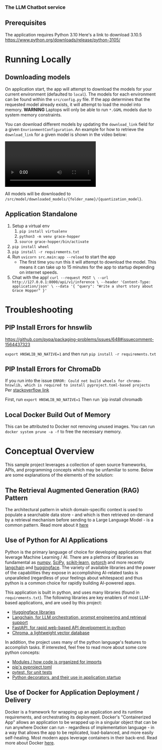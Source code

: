 ### The LLM Chatbot service

## Prerequisites
The application requires Python 3.10
Here's a link to download 3.10.5 https://www.python.org/downloads/release/python-3105/

# Running Locally

## Downloading models

On application start, the app will attempt to download the models for your current environment (defaulted to `local`). The models for each environment can be found within the `src/config.py` file. If the app determines that the requested model already exists, it will attempt to load the model into memory. **WARNING** Laptops will only be able to run `*.GGML` models due to system memory constraints.

You can download different models by updating the `download_link` field for a given `EnvrionmentConfiguration`. An example for how to retrieve the `download_link` for a given model is shown in the video below:

![download_link_example](ReadMe_Model_URL_Example.mov)

All models will be downloaded to `/src/model/downloaded_models/{folder_name}/{quantization_model}`.

## Application Standalone

1. Setup a virtual env
   1. `pip install virtualenv`
   2. `python3 -m venv grace-hopper`
   3. `source grace-hopper/bin/activate`
2. `pip install wheel`
3. `pip install -r requirements.txt`
4. Run `uvicorn src.main:app --reload` to start the app
   * The first time you run this it will attempt to download the model. This means it can take up to 15 minutes for the app to startup depending on internet speeds.
5. Chat with the app! `curl --request POST \
  --url http://127.0.0.1:8000/api/v1/inference \
  --header 'Content-Type: application/json' \
  --data '{
	"query": "Write a short story about Grace Hopper"
}'`
# Troubleshooting

## PIP Install Errors for hnswlib

https://github.com/pypa/packaging-problems/issues/648#issuecomment-1564437323

`export HNSWLIB_NO_NATIVE=1` and then run `pip install -r requirements.txt`


## PIP Install Errors for ChromaDb

If you run into the issue
`ERROR: Could not build wheels for chroma-hnswlib, which is required to install pyproject.toml-based projects`
Per [stackoverflow link](https://stackoverflow.com/questions/73969269/error-could-not-build-wheels-for-hnswlib-which-is-required-to-install-pyprojec)

First, run `export HNSWLIB_NO_NATIVE=1`
Then run `pip install chromadb

## Local Docker Build Out of Memory

This can be attributed to Docker not removing unused images. You can run `docker system prune -a -f` to free the necessary memory.



# Conceptual Overview

This sample project leverages a collection of open source frameworks, APIs, and programming concepts which may be unfamiliar to some. Below are some explanations of the elements of the solution:

## The Retrieval Augmented Generation (RAG) Pattern

The architectural pattern in which domain-specific context is used to populate a searchable data store - and which is then retrieved on-demand by a retrieval mechanism before sending to a Large Language Model - is a common pattern.  Read more about it [here](https://towardsdatascience.com/build-industry-specific-llms-using-retrieval-augmented-generation-af9e98bb6f68)

## Use of Python for AI Applications

Python is the primary language of choice for developing applications that leverage Machine Learning / AI.  There are a plethora of libraries as fundamental as [numpy](https://numpy.org), [SciPy](https://scipy.org), [scikit-learn](https://scikit-learn.org/stable/), [pytorch](https://pytorch.org) and more recently [langchain](https://python.langchain.com/docs/get_started/introduction.html) and [huggingface](https://huggingface.co/docs/hub/models-libraries).  The variety of available libraries and the power of the capabilities they expose in accomplishing AI-related tasks is unparalleled (regardless of your feelings about whitespace) and thus python is a common choice for rapidly building AI-powered apps.  

This application is built in python, and uses many libraries (found in `requirements.txt`). The following libraries are key enablers of most LLM-based applications, and are used by this project:

- [Huggingface libraries](https://huggingface.co/docs/hub/models-libraries)
- [Langchain, for LLM orchestration, prompt engineering and retrieval support](https://python.langchain.com/docs/get_started/introduction.html)
- [FastAPI, for rapid web-based API development in python](https://fastapi.tiangolo.com)
- [Chroma, a lightweight vector database](https://www.trychroma.com)

In addition, the project uses many of the python language's features to accomplish tasks.  If interested, feel free to read more about some core python concepts:

- [Modules / how code is organized for imports](https://docs.python.org/3/tutorial/modules.html)
- [pip's pyproject.toml](https://pip.pypa.io/en/stable/reference/build-system/pyproject-toml/)
- [pytest, for unit tests](https://www.tutorialspoint.com/pytest/pytest_introduction.htm)
- [Python decorators, and their use in application startup](https://realpython.com/primer-on-python-decorators/)

## Use of Docker for Application Deployment / Delivery

Docker is a framework for wrapping up an application and its runtime requirements, and orchestrating its deployment.  Docker's "Containerized App" allows an application to be wrapped up in a singular object that can be run anywhere Docker can run - regardless of implementation language - in a way that allows the app to be replicated, load-balanced, and more easily self-healing.  Most modern apps leverage containers in their back-end.  Read more about Docker [here](https://docs.docker.com/get-started/overview/).
